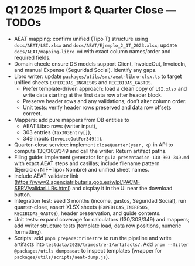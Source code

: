 # Q1 2025 Import & Quarter Close — TODOs

- AEAT mapping: confirm unified (Tipo T) structure using `docs/AEAT/LSI.xlsx` and `docs/AEAT/Ejemplo_2_1T_2023.xlsx`; update `docs/AEAT/mapping-libro.md` with exact column names/order and required fields.
- Domain check: ensure DB models support Client, InvoiceOut, InvoiceIn, and manual Expense (Seguridad Social). Identify any gaps.
- Libro writer: update `packages/utils/src/aeat-libro-xlsx.ts` to target unified sheets `EXPEDIDAS_INGRESOS` and `RECIBIDAS_GASTOS`.
  - Prefer template-driven approach: load a clean copy of `LSI.xlsx` and write data starting at the first data row after header block.
  - Preserve header rows and any validations; don’t alter column order.
  - Unit tests: verify header rows preserved and data row offsets correct.
- Mappers: add pure mappers from DB entities to
  - AEAT Libro rows (writer input),
  - 303 entries (`Tax303Entry[]`),
  - 349 inputs (`InvoiceOutFor349[]`).
- Quarter-close service: implement `closeQuarter(year, q)` in API to compute 130/303/349 and call the writer. Return artifact paths.
- Filing guide: implement generator for `guia-presentacion-130-303-349.md` with exact AEAT steps and casillas; include filename pattern (Ejercicio+NIF+Tipo+Nombre) and unified sheet names.
 - Include AEAT validator link (https://www2.agenciatributaria.gob.es/wlpl/PACM-SERV/validarLLRs.html) and display it in the UI near the download button.
- Integration test: seed 3 months (income, gastos, Seguridad Social), run quarter-close, assert XLSX sheets (`EXPEDIDAS_INGRESOS`, `RECIBIDAS_GASTOS`), header preservation, and guide contents.
- Unit tests: expand coverage for calculators (130/303/349) and mappers; add writer structure tests (template load, data row positions, numeric formatting).
- Scripts: add `pnpm prepare:trimestre` to run the pipeline and write artifacts into `testdata/2025/trimestre-1/artifacts/`. Add `pnpm --filter @packages/utils dump:aeat` to inspect templates (wrapper for `packages/utils/scripts/aeat-dump.js`).
